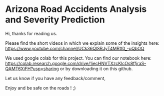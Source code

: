 # Arizona Road Accidents Analysis and Severity Prediction
 
 Hi, thanks for reading us. 
 
 Please find the short videos in which we explain some of the insights here: https://www.youtube.com/channel/UCk36QlSRJyT4MRX0_-uQbOQ
 
We used google colab for this project. You can find our notebook here: https://colab.research.google.com/drive/1iecHNVTXzcKlcOs8ffjraS-QAMT6XiFH?usp=sharing or by downloading it on this github.

Let us know if you have any feedback/comment, 



Enjoy and be safe on the roads ! ;) 

